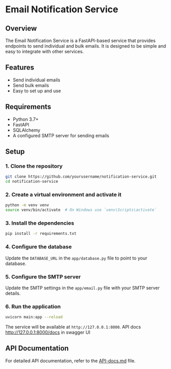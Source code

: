# Email Notification Service

## Overview
The Email Notification Service is a FastAPI-based service that provides endpoints to send individual and bulk emails. It is designed to be simple and easy to integrate with other services.

## Features
- Send individual emails
- Send bulk emails
- Easy to set up and use

## Requirements
- Python 3.7+
- FastAPI
- SQLAlchemy
- A configured SMTP server for sending emails

## Setup

### 1. Clone the repository
```bash
git clone https://github.com/yourusername/notification-service.git
cd notification-service
```

### 2. Create a virtual environment and activate it
```bash
python -m venv venv
source venv/bin/activate  # On Windows use `venv\Scripts\activate`
```

### 3. Install the dependencies
```bash
pip install -r requirements.txt
```

### 4. Configure the database
Update the `DATABASE_URL` in the `app/database.py` file to point to your database.

### 5. Configure the SMTP server
Update the SMTP settings in the `app/email.py` file with your SMTP server details.

### 6. Run the application
```bash
uvicorn main:app --reload
```

The service will be available at `http://127.0.0.1:8000`.
API docs http://127.0.0.1:8000/docs in swagger UI

## API Documentation
For detailed API documentation, refer to the [API-docs.md](./API-docs.md) file.
